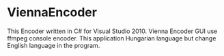 # ViennaEncoder
This Encoder written in C# for Visual Studio 2010.
Vienna Encoder GUI use ffmpeg console encoder.
This application Hungarian language but change English language in the program.
